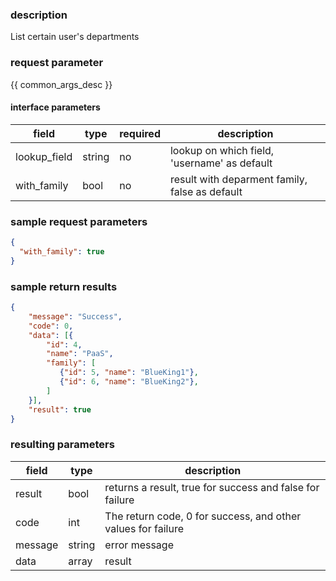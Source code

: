 ### description

List certain user's departments

### request parameter

{{ common_args_desc }}


#### interface parameters

| field      |  type      | required   |  description      |
|-----------|------------|--------|------------|
| lookup_field | string | no | lookup on which field, 'username' as default |
| with_family | bool | no | result with deparment family, false as default |


### sample request parameters

``` json
{
  "with_family": true
}
```

### sample return results

```json
{
    "message": "Success",
    "code": 0,
    "data": [{
        "id": 4,
        "name": "PaaS",
        "family": [
           {"id": 5, "name": "BlueKing1"},
           {"id": 6, "name": "BlueKing2"},
        ]
    }],
    "result": true
}
```

### resulting parameters

| field      | type      | description      |
|-----------|-----------|-----------|
|result| bool | returns a result, true for success and false for failure |
|code|int|The return code, 0 for success, and other values for failure|
|message|string|error message|
|data| array| result |

